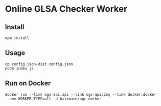 # Online GLSA Checker Worker

## Install

```
npm install
```

## Usage

```
cp config.json-dist config.json
node index.js
```

## Run on Docker

```
docker run --link ogc-api:api --link ogc-api:zmq --link docker:docker --env WORKER_TYPE=all -d hairmare/ogc-worker
```
